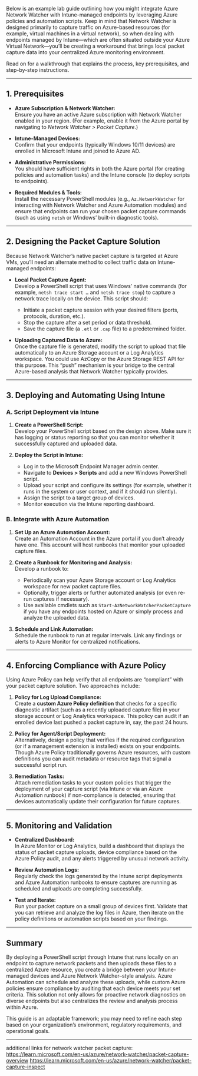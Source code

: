 Below is an example lab guide outlining how you might integrate Azure Network Watcher with Intune-managed endpoints by leveraging Azure policies and automation scripts. Keep in mind that Network Watcher is designed primarily to capture traffic on Azure-based resources (for example, virtual machines in a virtual network), so when dealing with endpoints managed by Intune—which are often situated outside your Azure Virtual Network—you’ll be creating a workaround that brings local packet capture data into your centralized Azure monitoring environment.

Read on for a walkthrough that explains the process, key prerequisites, and step-by-step instructions.

---

## 1. Prerequisites

- **Azure Subscription & Network Watcher:**  
  Ensure you have an active Azure subscription with Network Watcher enabled in your region. (For example, enable it from the Azure portal by navigating to *Network Watcher > Packet Capture*.)  

- **Intune-Managed Devices:**  
  Confirm that your endpoints (typically Windows 10/11 devices) are enrolled in Microsoft Intune and joined to Azure AD.  
 
- **Administrative Permissions:**  
  You should have sufficient rights in both the Azure portal (for creating policies and automation tasks) and the Intune console (to deploy scripts to endpoints).  

- **Required Modules & Tools:**  
  Install the necessary PowerShell modules (e.g., `Az.NetworkWatcher` for interacting with Network Watcher and Azure Automation modules) and ensure that endpoints can run your chosen packet capture commands (such as using `netsh` or Windows’ built-in diagnostic tools).

---

## 2. Designing the Packet Capture Solution

Because Network Watcher’s native packet capture is targeted at Azure VMs, you’ll need an alternate method to collect traffic data on Intune-managed endpoints:

- **Local Packet Capture Agent:**  
  Develop a PowerShell script that uses Windows’ native commands (for example, `netsh trace start …` and `netsh trace stop`) to capture a network trace locally on the device. This script should:
  - Initiate a packet capture session with your desired filters (ports, protocols, duration, etc.).
  - Stop the capture after a set period or data threshold.
  - Save the capture file (a `.etl` or `.cap` file) to a predetermined folder.

- **Uploading Captured Data to Azure:**  
  Once the capture file is generated, modify the script to upload that file automatically to an Azure Storage account or a Log Analytics workspace. You could use AzCopy or the Azure Storage REST API for this purpose. This “push” mechanism is your bridge to the central Azure-based analysis that Network Watcher typically provides.

---

## 3. Deploying and Automating Using Intune

### A. **Script Deployment via Intune**

1. **Create a PowerShell Script:**  
   Develop your PowerShell script based on the design above. Make sure it has logging or status reporting so that you can monitor whether it successfully captured and uploaded data.

2. **Deploy the Script in Intune:**  
   - Log in to the Microsoft Endpoint Manager admin center.
   - Navigate to **Devices > Scripts** and add a new Windows PowerShell script.  
   - Upload your script and configure its settings (for example, whether it runs in the system or user context, and if it should run silently).
   - Assign the script to a target group of devices.  
   - Monitor execution via the Intune reporting dashboard.

### B. **Integrate with Azure Automation**

1. **Set Up an Azure Automation Account:**  
   Create an Automation Account in the Azure portal if you don’t already have one. This account will host runbooks that monitor your uploaded capture files.

2. **Create a Runbook for Monitoring and Analysis:**  
   Develop a runbook to:
   - Periodically scan your Azure Storage account or Log Analytics workspace for new packet capture files.
   - Optionally, trigger alerts or further automated analysis (or even re-run captures if necessary).
   - Use available cmdlets such as `Start-AzNetworkWatcherPacketCapture` if you have any endpoints hosted on Azure or simply process and analyze the uploaded data.

3. **Schedule and Link Automation:**  
   Schedule the runbook to run at regular intervals. Link any findings or alerts to Azure Monitor for centralized notifications.

---

## 4. Enforcing Compliance with Azure Policy

Using Azure Policy can help verify that all endpoints are “compliant” with your packet capture solution. Two approaches include:

1. **Policy for Log Upload Compliance:**  
   Create a **custom Azure Policy definition** that checks for a specific diagnostic artifact (such as a recently uploaded capture file) in your storage account or Log Analytics workspace. This policy can audit if an enrolled device last pushed a packet capture in, say, the past 24 hours.

2. **Policy for Agent/Script Deployment:**  
   Alternatively, design a policy that verifies if the required configuration (or if a management extension is installed) exists on your endpoints. Though Azure Policy traditionally governs Azure resources, with custom definitions you can audit metadata or resource tags that signal a successful script run.

3. **Remediation Tasks:**  
   Attach remediation tasks to your custom policies that trigger the deployment of your capture script (via Intune or via an Azure Automation runbook) if non-compliance is detected, ensuring that devices automatically update their configuration for future captures.

---

## 5. Monitoring and Validation

- **Centralized Dashboard:**  
  In Azure Monitor or Log Analytics, build a dashboard that displays the status of packet capture uploads, device compliance based on the Azure Policy audit, and any alerts triggered by unusual network activity.

- **Review Automation Logs:**  
  Regularly check the logs generated by the Intune script deployments and Azure Automation runbooks to ensure captures are running as scheduled and uploads are completing successfully.

- **Test and Iterate:**  
  Run your packet capture on a small group of devices first. Validate that you can retrieve and analyze the log files in Azure, then iterate on the policy definitions or automation scripts based on your findings.

---

## Summary

By deploying a PowerShell script through Intune that runs locally on an endpoint to capture network packets and then uploads these files to a centralized Azure resource, you create a bridge between your Intune-managed devices and Azure Network Watcher–style analysis. Azure Automation can schedule and analyze these uploads, while custom Azure policies ensure compliance by auditing that each device meets your set criteria. This solution not only allows for proactive network diagnostics on diverse endpoints but also centralizes the review and analysis process within Azure.

This guide is an adaptable framework; you may need to refine each step based on your organization’s environment, regulatory requirements, and operational goals.

---

additional links for network watcher packet capture:  
https://learn.microsoft.com/en-us/azure/network-watcher/packet-capture-overview
https://learn.microsoft.com/en-us/azure/network-watcher/packet-capture-inspect
